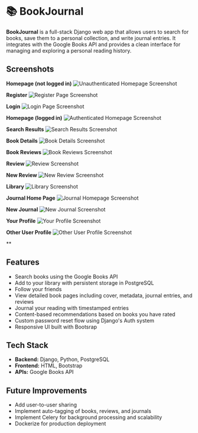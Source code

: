 # 📚 BookJournal

**BookJournal** is a full-stack Django web app that allows users to search for books, save them to a personal collection, and write journal entries. It integrates with the Google Books API and provides a clean interface for managing and exploring a personal reading history.

## Screenshots

**Homepage (not logged in)**
![Unauthenticated Homepage Screenshot](./screenshots/homepage_noauth.png)

**Register**
![Register Page Screenshot](./screenshots/register.png)

**Login**
![Login Page Screenshot](./screenshots/login.png)

**Homepage (logged in)**
![Authenticated Homepage Screenshot](./screenshots/homepage_auth.png)

**Search Results**
![Search Results Screenshot](./screenshots/search_results.png)

**Book Details**
![Book Details Screenshot](./screenshots/book_details.png)

**Book Reviews**
![Book Reviews Screenshot](./screenshots/book_reviews.png)

**Review**
![Review Screenshot](./screenshots/review.png)

**New Review**
![New Review Screenshot](./screenshots/new_review.png)

**Library**
![Library Screenshot](./screenshots/library.png)

**Journal Home Page**
![Journal Homepage Screenshot](./screenshots/journal.png)

**New Journal**
![New Journal Screenshot](./screenshots/new_journal.png)

**Your Profile**
![Your Profile Screenshot](./screenshots/profile.png)

**Other User Profile**
![Other User Profile Screenshot](./screenshots/user_profile.png)

**

## Features

- Search books using the Google Books API
- Add to your library with persistent storage in PostgreSQL
- Follow your friends
- View detailed book pages including cover, metadata, journal entries, and reviews
- Journal your reading with timestamped entries
- Content-based recommendations based on books you have rated
- Custom password reset flow using Django's Auth system
- Responsive UI built with Bootsrap

## Tech Stack

- **Backend:** Django, Python, PostgreSQL
- **Frontend:** HTML, Bootstrap
- **APIs:** Google Books API

## Future Improvements

- Add user-to-user sharing
- Implement auto-tagging of books, reviews, and journals
- Implement Celery for background processing and scalability
- Dockerize for production deployment
